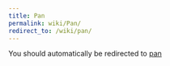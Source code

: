 ```yaml
---
title: Pan
permalink: wiki/Pan/
redirect_to: /wiki/pan/
---
```


You should automatically be redirected to [pan](/wiki/pan/)
